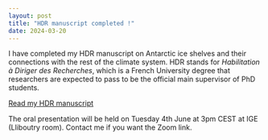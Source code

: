 ```yaml
---
layout: post
title: "HDR manuscript completed !"
date: 2024-03-20
---
```


I have completed my HDR manuscript on Antarctic ice shelves and their connections with the rest of the climate system. HDR stands for _Habilitation à Diriger des Recherches_, which is a French University degree that researchers are expected to pass to be the official main supervisor of PhD students.

[Read my HDR manuscript](https://cloud.univ-grenoble-alpes.fr/s/BrqWLna2x4GPJm4)

The oral presentation will be held on Tuesday 4th June at 3pm CEST at IGE (Lliboutry room). Contact me if you want the Zoom link.

